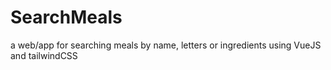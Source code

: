 # SearchMeals
a web/app for searching meals by name, letters or ingredients using VueJS and tailwindCSS
